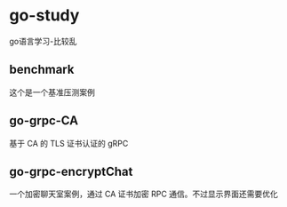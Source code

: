 # go-study
go语言学习-比较乱


## benchmark
这个是一个基准压测案例

## go-grpc-CA

基于 CA 的 TLS 证书认证的 gRPC 

## go-grpc-encryptChat

一个加密聊天室案例，通过 CA 证书加密 RPC 通信。不过显示界面还需要优化